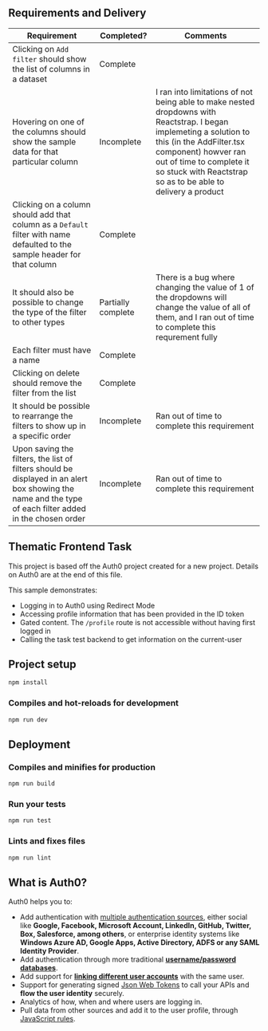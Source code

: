 

## Requirements and Delivery

| Requirement | Completed? | Comments |
| --------------- | --------------- | --------------- |
| Clicking on `Add filter` should show the list of columns in a dataset | Complete | |
| Hovering on one of the columns should show the sample data for that particular column | Incomplete | I ran into limitations of not being able to make nested dropdowns with Reactstrap. I began implemeting a solution to this (in the AddFilter.tsx component) howver ran out of time to complete it so stuck with Reactstrap so as to be able to delivery a product |
| Clicking on a column should add that column as a `Default` filter with name defaulted to the sample header for that column | Complete |  |
| It should also be possible to change the type of the filter to other types | Partially complete | There is a bug where changing the value of 1 of the dropdowns will change the value of all of them, and I ran out of time to complete this requrement fully |
| Each filter must have a name | Complete | |
| Clicking on delete should remove the filter from the list | Complete | |
| It should be possible to rearrange the filters to show up in a specific order | Incomplete | Ran out of time to complete this requirement |
| Upon saving the filters, the list of filters should be displayed in an alert box showing the name and the type of each filter added in the chosen order | Incomplete | Ran out of time to complete this requirement |




## Thematic Frontend Task


This project is based off the Auth0 project created for a new project. Details on Auth0 are at the end of this file.

This sample demonstrates:
- Logging in to Auth0 using Redirect Mode
- Accessing profile information that has been provided in the ID token
- Gated content. The `/profile` route is not accessible without having first logged in
- Calling the task test backend to get information on the current-user

## Project setup

```bash
npm install
```

### Compiles and hot-reloads for development

```bash
npm run dev
```

## Deployment

### Compiles and minifies for production

```bash
npm run build
```

### Run your tests

```bash
npm run test
```

### Lints and fixes files

```bash
npm run lint
```

## What is Auth0?

Auth0 helps you to:

- Add authentication with [multiple authentication sources](https://docs.auth0.com/identityproviders), either social like **Google, Facebook, Microsoft Account, LinkedIn, GitHub, Twitter, Box, Salesforce, among others**, or enterprise identity systems like **Windows Azure AD, Google Apps, Active Directory, ADFS or any SAML Identity Provider**.
- Add authentication through more traditional **[username/password databases](https://docs.auth0.com/mysql-connection-tutorial)**.
- Add support for **[linking different user accounts](https://docs.auth0.com/link-accounts)** with the same user.
- Support for generating signed [Json Web Tokens](https://docs.auth0.com/jwt) to call your APIs and **flow the user identity** securely.
- Analytics of how, when and where users are logging in.
- Pull data from other sources and add it to the user profile, through [JavaScript rules](https://docs.auth0.com/rules).

